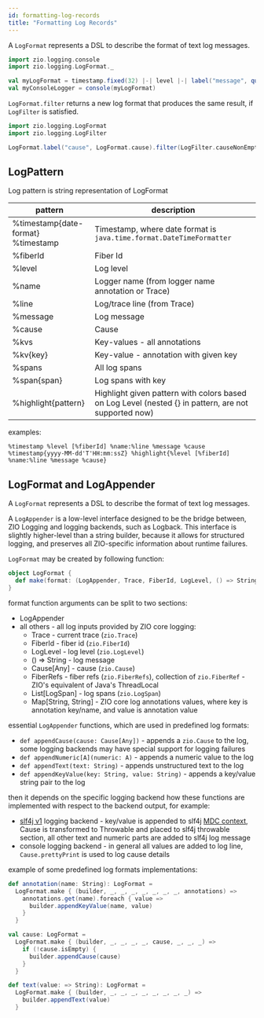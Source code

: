 ```yaml
---
id: formatting-log-records
title: "Formatting Log Records"
---
```


A `LogFormat` represents a DSL to describe the format of text log messages.

[//]: # (TODO: make snippet type-checked using mdoc)

```scala
import zio.logging.console
import zio.logging.LogFormat._

val myLogFormat = timestamp.fixed(32) |-| level |-| label("message", quoted(line))
val myConsoleLogger = console(myLogFormat)
```

`LogFormat.filter` returns a new log format that produces the same result, if `LogFilter` is satisfied.

```scala
import zio.logging.LogFormat
import zio.logging.LogFilter

LogFormat.label("cause", LogFormat.cause).filter(LogFilter.causeNonEmpty)
```

## LogPattern

Log pattern is string representation of LogFormat

| pattern                                | description                                                                                          |
|----------------------------------------|------------------------------------------------------------------------------------------------------|
| %timestamp{date-format}<br/>%timestamp | Timestamp, where date format is `java.time.format.DateTimeFormatter`                                 |
| %fiberId                               | Fiber Id                                                                                             |
| %level                                 | Log level                                                                                            |
| %name                                  | Logger name (from logger name annotation or Trace)                                                   |
| %line                                  | Log/trace line (from Trace)                                                                          |
| %message                               | Log message                                                                                          |
| %cause                                 | Cause                                                                                                |
| %kvs                                   | Key-values - all annotations                                                                         |
| %kv{key}                               | Key-value - annotation with given key                                                                |
| %spans                                 | All log spans                                                                                        |
| %span{span}                            | Log spans with key                                                                                   |
| %highlight{pattern}                    | Highlight given pattern with colors based on Log Level (nested {} in pattern, are not supported now) |

examples:

```
%timestamp %level [%fiberId] %name:%line %message %cause
%timestamp{yyyy-MM-dd'T'HH:mm:ssZ} %highlight{%level [%fiberId] %name:%line %message %cause}
```

## LogFormat and LogAppender

A `LogFormat` represents a DSL to describe the format of text log messages.

A `LogAppender` is a low-level interface designed to be the bridge between, ZIO Logging and logging backends, such as Logback. 
This interface is slightly higher-level than a string builder, because it allows for structured logging,
and preserves all ZIO-specific information about runtime failures.


`LogFormat` may be created by following function:

```scala
object LogFormat {
  def make(format: (LogAppender, Trace, FiberId, LogLevel, () => String, Cause[Any], FiberRefs, List[LogSpan], Map[String, String]) => Any): LogFormat
}
```

format function arguments can be split to two sections:
* LogAppender
* all others - all log inputs provided by ZIO core logging:
  * Trace - current trace (`zio.Trace`)
  * FiberId - fiber id (`zio.FiberId`)
  * LogLevel - log level (`zio.LogLevel`)
  * () => String - log message
  * Cause[Any] - cause (`zio.Cause`)
  * FiberRefs - fiber refs (`zio.FiberRefs`), collection of `zio.FiberRef` - ZIO's equivalent of Java's ThreadLocal
  * List[LogSpan] - log spans  (`zio.LogSpan`)
  * Map[String, String] - ZIO core log annotations values, where key is annotation key/name, and value is annotation value

essential `LogAppender` functions, which are used in predefined log formats: 

* `def appendCause(cause: Cause[Any])` - appends a `zio.Cause` to the log, some logging backends may have special support for logging failures 
* `def appendNumeric[A](numeric: A)` - appends a numeric value to the log
* `def appendText(text: String)` - appends unstructured text to the log
* `def appendKeyValue(key: String, value: String)` - appends a key/value string pair to the log

then it depends on the specific logging backend how these functions are implemented with respect to the backend output, for example:
* [slf4j v1](slf4j1.md) logging backend - key/value is appended to slf4j [MDC context](https://logback.qos.ch/manual/mdc.html), Cause is transformed to Throwable and placed to slf4j throwable section, all other text and numeric parts are added to slf4j log message
* console logging backend - in general all values are added to log line, `Cause.prettyPrint` is used to log cause details


example of some predefined log formats implementations:

```scala
def annotation(name: String): LogFormat =
  LogFormat.make { (builder, _, _, _, _, _, _, _, annotations) =>
    annotations.get(name).foreach { value =>
      builder.appendKeyValue(name, value)
    }
  }

val cause: LogFormat =
  LogFormat.make { (builder, _, _, _, _, cause, _, _, _) =>
    if (!cause.isEmpty) {
      builder.appendCause(cause)
    }
  }

def text(value: => String): LogFormat =
  LogFormat.make { (builder, _, _, _, _, _, _, _, _) =>
    builder.appendText(value)
  }
```
